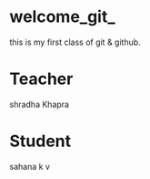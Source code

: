 # welcome_git_
this is my first class of git & github.
# Teacher
shradha Khapra

# Student
sahana k v